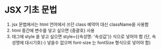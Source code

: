 # JSX 기초 문법

1. jsx 문법에서는 html 언어에서 쓰던 class 예약어 대신 className을 사용함
2. html 중간에 변수를 넣고 싶으면 {중괄호} 사용
3. 태그에 style 을 넣고 싶으면 style={{속성명: '속성값'}} 식으로 넣어야 함
   (단, 속성명에 대시기호(-) 넣을수 없으며 font-size 는 fontSize 형식으로 넣어야 함)